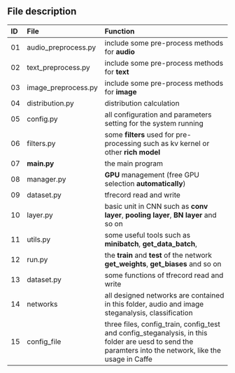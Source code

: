 ## File description
ID      |   File                    |   Function
:-      |   :-                      |    :-
01      |   audio_preprocess.py     |   include some pre-process methods for **audio**
02      |   text_preprocess.py      |   include some pre-process methods for **text**
03      |   image_preprocess.py     |   include some pre-process methods for **image**
04      |   distribution.py         |   distribution calculation
05      |   config.py               |   all configuration and parameters setting for the system running
06      |   filters.py              |   some **filters** used for pre-processing such as kv kernel or other **rich model**
07      |   **main.py**             |   the main program
08      |   manager.py              |   **GPU** management (free GPU selection **automatically**)
09      |   dataset.py              |   tfrecord read and write
10      |   layer.py                |   basic unit in CNN such as **conv layer**, **pooling layer**, **BN layer** and so on
11      |   utils.py                |   some useful tools such as **minibatch**, **get_data_batch**, 
12      |   run.py                  |   the **train** and **test** of the network **get_weights**, **get_biases** and so on
13      |   dataset.py              |   some functions of tfrecord read and write
14      |   networks                |   all designed networks are contained in this folder, audio and image steganalysis, classification
15      |   config_file             |   three files, config_train, config_test and config_steganalysis, in this folder are uesd to send the paramters into the network, like the usage in Caffe
